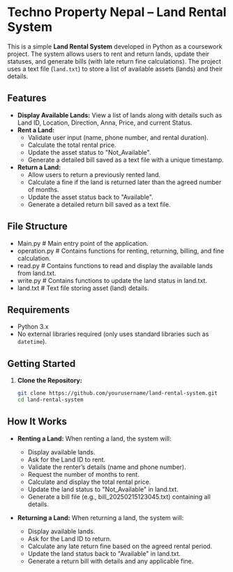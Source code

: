 # Techno Property Nepal – Land Rental System

This is a simple **Land Rental System** developed in Python as a coursework project. The system allows users to rent and return lands, update their statuses, and generate bills (with late return fine calculations). The project uses a text file (`land.txt`) to store a list of available assets (lands) and their details.

## Features

- **Display Available Lands:** View a list of lands along with details such as Land ID, Location, Direction, Anna, Price, and current Status.
- **Rent a Land:** 
  - Validate user input (name, phone number, and rental duration).
  - Calculate the total rental price.
  - Update the asset status to "Not_Available".
  - Generate a detailed bill saved as a text file with a unique timestamp.
- **Return a Land:**
  - Allow users to return a previously rented land.
  - Calculate a fine if the land is returned later than the agreed number of months.
  - Update the asset status back to "Available".
  - Generate a detailed return bill saved as a text file.

## File Structure
- Main.py # Main entry point of the application.
- operation.py # Contains functions for renting, returning, billing, and fine calculation.
- read.py # Contains functions to read and display the available lands from land.txt. 
- write.py # Contains functions to update the land status in land.txt. 
- land.txt # Text file storing asset (land) details.


## Requirements

- Python 3.x  
- No external libraries required (only uses standard libraries such as `datetime`).

## Getting Started

1. **Clone the Repository:**

   ```bash
   git clone https://github.com/yourusername/land-rental-system.git
   cd land-rental-system

## How It Works
- **Renting a Land:**
When renting a land, the system will:

  - Display available lands.
  - Ask for the Land ID to rent.
  - Validate the renter’s details (name and phone number).
  - Request the number of months to rent.
  - Calculate and display the total rental price.
  - Update the land status to "Not_Available" in land.txt.
  - Generate a bill file (e.g., bill_20250215123045.txt) containing all details.

- **Returning a Land:**
When returning a land, the system will:

  - Display available lands.
  - Ask for the Land ID to return.
  - Calculate any late return fine based on the agreed rental period.
  - Update the land status back to "Available" in land.txt.
  - Generate a return bill with details and any applicable fine.
